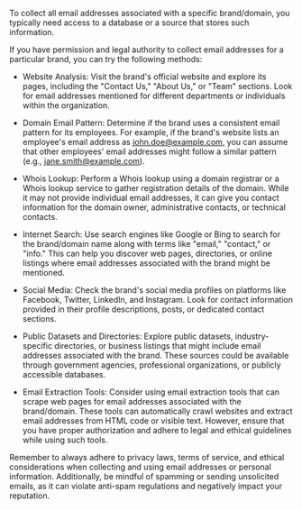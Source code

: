 To collect all email addresses associated with a specific brand/domain, you typically need access to a database or a source that stores such information.


If you have permission and legal authority to collect email addresses for a particular brand, you can try the following methods:

* Website Analysis: Visit the brand's official website and explore its pages, including the "Contact Us," "About Us," or "Team" sections. Look for email addresses mentioned for different departments or individuals within the organization.

* Domain Email Pattern: Determine if the brand uses a consistent email pattern for its employees. For example, if the brand's website lists an employee's email address as john.doe@example.com, you can assume that other employees' email addresses might follow a similar pattern (e.g., jane.smith@example.com).

* Whois Lookup: Perform a Whois lookup using a domain registrar or a Whois lookup service to gather registration details of the domain. While it may not provide individual email addresses, it can give you contact information for the domain owner, administrative contacts, or technical contacts.

* Internet Search: Use search engines like Google or Bing to search for the brand/domain name along with terms like "email," "contact," or "info." This can help you discover web pages, directories, or online listings where email addresses associated with the brand might be mentioned.

* Social Media: Check the brand's social media profiles on platforms like Facebook, Twitter, LinkedIn, and Instagram. Look for contact information provided in their profile descriptions, posts, or dedicated contact sections.

* Public Datasets and Directories: Explore public datasets, industry-specific directories, or business listings that might include email addresses associated with the brand. These sources could be available through government agencies, professional organizations, or publicly accessible databases.

* Email Extraction Tools: Consider using email extraction tools that can scrape web pages for email addresses associated with the brand/domain. These tools can automatically crawl websites and extract email addresses from HTML code or visible text. However, ensure that you have proper authorization and adhere to legal and ethical guidelines while using such tools.

Remember to always adhere to privacy laws, terms of service, and ethical considerations when collecting and using email addresses or personal information. Additionally, be mindful of spamming or sending unsolicited emails, as it can violate anti-spam regulations and negatively impact your reputation.

